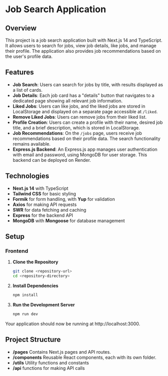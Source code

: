 # Job Search Application

## Overview

This project is a job search application built with Next.js 14 and TypeScript. It allows users to search for jobs, view job details, like jobs, and manage their profile. The application also provides job recommendations based on the user's profile data. 

## Features

- **Job Search**: Users can search for jobs by title, with results displayed as a list of cards.
- **Job Details**: Each job card has a "details" button that navigates to a dedicated page showing all relevant job information.
- **Liked Jobs**: Users can like jobs, and the liked jobs are stored in LocalStorage and displayed on a separate page accessible at `/liked`.
- **Remove Liked Jobs**: Users can remove jobs from their liked list.
- **Profile Creation**: Users can create a profile with their name, desired job title, and a brief description, which is stored in LocalStorage.
- **Job Recommendations**: On the `/jobs` page, users receive job recommendations based on their profile data. The search functionality remains available.
- **Express.js Backend**: An Express.js app manages user authentication with email and password, using MongoDB for user storage. This backend can be deployed on Render.

## Technologies

- **Next.js 14** with TypeScript
- **Tailwind CSS** for basic styling
- **Formik** for form handling, with **Yup** for validation
- **Axios** for making API requests
- **SWR** for data fetching and caching
- **Express** for the backend API
- **MongoDB** with **Mongoose** for database management

## Setup

### Frontend

1. **Clone the Repository**

   ```bash
   git clone <repository-url>
   cd <repository-directory>
   
2. **Install Dependencies**

   ```bash
   npm install
   
3. **Run the Development Server**

   ```bash
   npm run dev

Your application should now be running at http://localhost:3000.

## Project Structure
- **/pages** Contains Next.js pages and API routes.
- **/components** Reusable React components, each with its own folder.
- **/utils** Utility functions and constants
- **/api** functions for making API calls
